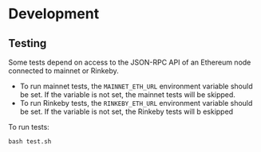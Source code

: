 # Development

## Testing

Some tests depend on access to the JSON-RPC API of an Ethereum node connected to mainnet or Rinkeby.

- To run mainnet tests, the `MAINNET_ETH_URL` environment variable should be set. If the variable is not set, the mainnet tests will be skipped.
- To run Rinkeby tests, the `RINKEBY_ETH_URL` environment variable should be set. If the variable is not set, the Rinkeby tests will b eskipped

To run tests:

```
bash test.sh
```